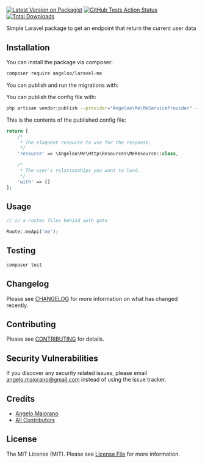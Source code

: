 # 

[![Latest Version on Packagist](https://img.shields.io/packagist/v/angeloo/laravel-me.svg?style=flat-square)](https://packagist.org/packages/angeloo/laravel-me)
[![GitHub Tests Action Status](https://img.shields.io/github/workflow/status/angeloo/laravel-me/run-tests?label=tests)](https://github.com/angeloo/laravel-me/actions?query=workflow%3Arun-tests+branch%3Amaster)
[![Total Downloads](https://img.shields.io/packagist/dt/angeloo/laravel-me.svg?style=flat-square)](https://packagist.org/packages/angeloo/laravel-me)


Simple Laravel package to get an endpoint that return the current user data 


## Installation

You can install the package via composer:

```bash
composer require angeloo/laravel-me
```

You can publish and run the migrations with:

You can publish the config file with:
```bash
php artisan vendor:publish --provider="Angeloo\Me\MeServiceProvider" --tag="config"
```

This is the contents of the published config file:

```php
return [
    /*
     * The eloquent resource to use for the response.
     */
    'resource' => \Angeloo\Me\Http\Resources\MeResource::class,

    /*
     * The user's relationships you want to load.
     */
    'with' => []
];
```

## Usage

``` php
// in a routes files behind auth gate

Route::meApi('me');
```

## Testing

``` bash
composer test
```

## Changelog

Please see [CHANGELOG](CHANGELOG.md) for more information on what has changed recently.

## Contributing

Please see [CONTRIBUTING](.github/CONTRIBUTING.md) for details.

## Security Vulnerabilities

If you discover any security related issues, please email angelo.maiorano@gmail.com instead of using the issue tracker.

## Credits

- [Angelo Maiorano](https://github.com/angeloo)
- [All Contributors](../../contributors)

## License

The MIT License (MIT). Please see [License File](LICENSE.md) for more information.

